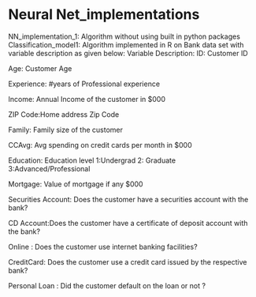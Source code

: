 # Neural Net_implementations
NN_implementation_1: Algorithm without using built in python packages
Classification_model1: Algorithm implemented in R on Bank data set with variable description as given below:
Variable Description:
ID: Customer ID

Age: Customer Age

Experience: #years of Professional experience

Income: Annual Income of the customer in $000

ZIP Code:Home address Zip Code

Family: Family size of the customer 

CCAvg: Avg spending on credit cards per month in $000

Education: Education level 1:Undergrad 2: Graduate 3:Advanced/Professional 

Mortgage: Value of mortgage if any $000

Securities Account: Does the customer have a securities account with the bank?

CD Account:Does the customer have a certificate of deposit account with the bank?

Online : Does the customer use internet banking facilities?

CreditCard: Does the customer use a credit card issued by the respective bank?

Personal Loan : Did the customer default on the loan or not ?

